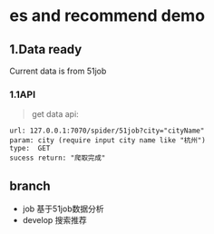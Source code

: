# es and recommend demo

## 1.Data ready
 Current data is from 51job
 
 ### 1.1API
 > get data api:
 ```$xslt
url: 127.0.0.1:7070/spider/51job?city="cityName"
param: city (require input city name like "杭州")
type:  GET
sucess return: "爬取完成"
```

## branch
- job 基于51job数据分析
- develop 搜索推荐

